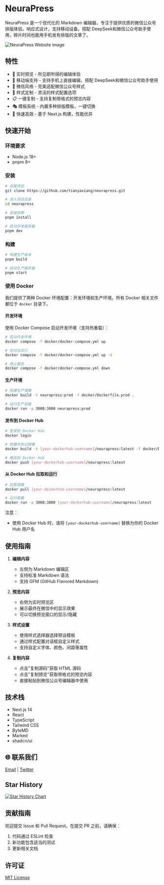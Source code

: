 # NeuraPress

NeuraPress 是一个现代化的 Markdown 编辑器，专注于提供优质的微信公众号排版体验。响应式设计，支持移动设备。搭配 DeepSeek和微信公众号助手使用，碎片时间也能用手机发有排版的文章了。

![NeuraPress Website image](/public/assets/img/neurapress-web-app.jpg)

## 特性

- 🎨 实时预览 - 所见即所得的编辑体验
- 📱 移动端支持 - 支持手机上直接编辑，搭配 DeepSeek和微信公众号助手使用
- 🎯 微信风格 - 完美适配微信公众号样式
- 🔧 样式定制 - 灵活的样式配置选项
- 📋 一键复制 - 支持复制带格式的预览内容
- 🎭 模板系统 - 内置多种排版模板，一键切换
- 🚀 快速高效 - 基于 Next.js 构建，性能优异

## 快速开始

### 环境要求

- Node.js 18+
- pnpm 8+

### 安装

```bash
# 克隆项目
git clone https://github.com/tianyaxiang/neurapress.git

# 进入项目目录
cd neurapress

# 安装依赖
pnpm install

# 启动开发服务器
pnpm dev
```

### 构建

```bash
# 构建生产版本
pnpm build

# 启动生产服务器
pnpm start
```

### 使用 Docker

我们提供了两种 Docker 环境配置：开发环境和生产环境。所有 Docker 相关文件都位于 `docker` 目录下。

#### 开发环境

使用 Docker Compose 启动开发环境（支持热重载）：

```bash
# 启动开发环境
docker compose -f docker/docker-compose.yml up

# 在后台运行
docker compose -f docker/docker-compose.yml up -d

# 停止服务
docker compose -f docker/docker-compose.yml down
```

#### 生产环境

```bash
# 构建生产镜像
docker build -t neurapress:prod -f docker/Dockerfile.prod .

# 运行生产容器
docker run -p 3000:3000 neurapress:prod
```

#### 发布到 Docker Hub

```bash
# 登录到 Docker Hub
docker login

# 构建并标记镜像
docker build -t [your-dockerhub-username]/neurapress:latest -f docker/Dockerfile.prod .

# 推送到 Docker Hub
docker push [your-dockerhub-username]/neurapress:latest
```

#### 从 Docker Hub 拉取和运行

```bash
# 拉取镜像
docker pull [your-dockerhub-username]/neurapress:latest

# 运行容器
docker run -p 3000:3000 [your-dockerhub-username]/neurapress:latest
```

注意：
- 使用 Docker Hub 时，请将 `[your-dockerhub-username]` 替换为你的 Docker Hub 用户名

## 使用指南

1. **编辑内容**
   - 左侧为 Markdown 编辑区
   - 支持标准 Markdown 语法
   - 支持 GFM (GitHub Flavored Markdown)

2. **预览内容**
   - 右侧为实时预览区
   - 展示最终在微信中的显示效果
   - 可以切换预览窗口的显示/隐藏

3. **样式设置**
   - 使用样式选择器选择预设模板
   - 通过样式配置对话框自定义样式
   - 支持自定义字体、颜色、间距等属性

4. **复制内容**
   - 点击"复制源码"获取 HTML 源码
   - 点击"复制预览"获取带格式的预览内容
   - 直接粘贴到微信公众号编辑器中使用

## 技术栈

- Next.js 14
- React
- TypeScript
- Tailwind CSS
- ByteMD
- Marked
- shadcn/ui

## 🌐 联系我们

 [Email](mailto:tianyaxiang@qq.com) | [Twitter](https://x.com/tianyaxiang)

## Star History

[![Star History Chart](https://api.star-history.com/svg?repos=tianyaxiang/neurapress&type=date&legend=top-left)](https://www.star-history.com/#tianyaxiang/neurapress&type=date&legend=top-left)

## 贡献指南

欢迎提交 Issue 和 Pull Request。在提交 PR 之前，请确保：

1. 代码通过 ESLint 检查
2. 新功能包含适当的测试
3. 更新相关文档

## 许可证

[MIT License](LICENSE)
